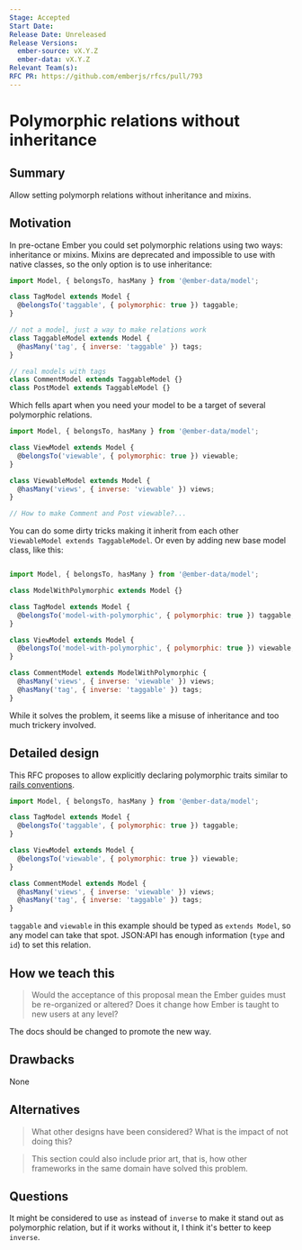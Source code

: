 ```yaml
---
Stage: Accepted
Start Date: 
Release Date: Unreleased
Release Versions:
  ember-source: vX.Y.Z
  ember-data: vX.Y.Z
Relevant Team(s): 
RFC PR: https://github.com/emberjs/rfcs/pull/793
---
```


<!--- 
Directions for above: 

Stage: Leave as is
Start Date: 2022-02-11
Release Date: Leave as is
Release Versions: Leave as is
Relevant Team(s): Ember Data
RFC PR: https://github.com/emberjs/rfcs/pull/793
-->

# Polymorphic relations without inheritance

## Summary

Allow setting polymorph relations without inheritance and mixins.

## Motivation

In pre-octane Ember you could set polymorphic relations using two ways: inheritance or mixins. Mixins are deprecated and impossible to use with native classes, so the only option is to use inheritance:

```js
import Model, { belongsTo, hasMany } from '@ember-data/model';

class TagModel extends Model {
  @belongsTo('taggable', { polymorphic: true }) taggable;
}

// not a model, just a way to make relations work
class TaggableModel extends Model {
  @hasMany('tag', { inverse: 'taggable' }) tags;
}

// real models with tags
class CommentModel extends TaggableModel {}
class PostModel extends TaggableModel {}
```

Which fells apart when you need your model to be a target of several polymorphic relations.

```js
import Model, { belongsTo, hasMany } from '@ember-data/model';

class ViewModel extends Model {
  @belongsTo('viewable', { polymorphic: true }) viewable;
}

class ViewableModel extends Model {
  @hasMany('views', { inverse: 'viewable' }) views;
}

// How to make Comment and Post viewable?...
```

You can do some dirty tricks making it inherit from each other  `ViewableModel extends TaggableModel`. Or even by adding new base model class, like this:

```js

import Model, { belongsTo, hasMany } from '@ember-data/model';

class ModelWithPolymorphic extends Model {}

class TagModel extends Model {
  @belongsTo('model-with-polymorphic', { polymorphic: true }) taggable;
}

class ViewModel extends Model {
  @belongsTo('model-with-polymorphic', { polymorphic: true }) viewable;
}

class CommentModel extends ModelWithPolymorphic {
  @hasMany('views', { inverse: 'viewable' }) views;
  @hasMany('tag', { inverse: 'taggable' }) tags;
}

```

While it solves the problem, it seems like a misuse of inheritance and too much trickery involved.

## Detailed design

This RFC proposes to allow explicitly declaring polymorphic traits similar to [rails conventions](https://guides.rubyonrails.org/association_basics.html#polymorphic-associations).

```js
import Model, { belongsTo, hasMany } from '@ember-data/model';

class TagModel extends Model {
  @belongsTo('taggable', { polymorphic: true }) taggable;
}

class ViewModel extends Model {
  @belongsTo('viewable', { polymorphic: true }) viewable;
}

class CommentModel extends Model {
  @hasMany('views', { inverse: 'viewable' }) views;
  @hasMany('tag', { inverse: 'taggable' }) tags;
}
```

`taggable` and `viewable` in this example should be typed as `extends Model`, so any model can take that spot. 
JSON:API has enough information (`type` and `id`) to set this relation.

## How we teach this

> Would the acceptance of this proposal mean the Ember guides must be
re-organized or altered? Does it change how Ember is taught to new users
at any level?

The docs should be changed to promote the new way.

## Drawbacks

None

## Alternatives

> What other designs have been considered? What is the impact of not doing this?

> This section could also include prior art, that is, how other frameworks in the same domain have solved this problem.

## Questions

It might be considered to use `as` instead of `inverse` to make it stand out as polymorphic relation, but if it works without it, I think it's better to keep `inverse`.
